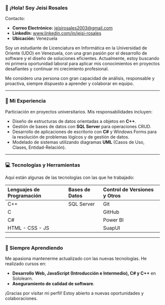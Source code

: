 ### 👋 ¡Hola\! Soy Jeisi Rosales

Contacto:
    <ul>
        <li><strong>Correo Electrónico:</strong> jeisirosales2003@gmail.com </li>
        <li><strong>LinkedIn:</strong> <a href="https://www.linkedin.com/in/jeisi-rosales">www.linkedin.com/in/jeisi-rosales</a> </li>
        <li><strong>Ubicación:</strong> Venezuela </li>
    </ul>

Soy un estudiante de Licenciatura en Informática en la Universidad de Oriente (UDO) en Venezuela, con una gran pasión por el desarrollo de software y el diseño de soluciones eficientes. Actualmente, estoy buscando mi primera oportunidad laboral para aplicar mis conocimientos en proyectos desafiantes y continuar mi crecimiento profesional.

Me considero una persona con gran capacidad de análisis, responsable y proactiva, siempre dispuesto a aprender y colaborar en equipo.

-----

### 🚀 Mi Experiencia

Particiación en proyectos universitarios. Mis responsabilidades incluyen:

  - Diseño de estructuras de datos orientadas a objetos en **C++**.
  - Gestión de bases de datos con **SQL Server** para operaciones CRUD.
  - Desarrollo de aplicaciones de escritorio con **C\#** y Windows Forms para la resolución de problemas lógicos y de gestión de datos.
  - Modelado de sistemas utilizando diagramas **UML** (Casos de Uso, Clases, Entidad-Relación).

-----

### 💻 Tecnologías y Herramientas

Aquí están algunas de las tecnologías con las que he trabajado:

| Lenguajes de Programación | Bases de Datos | Control de Versiones y Otros |
| :--- | :--- | :--- |
|C++| SQL Server | Git|
|C | | GitHub|
|C# | | Power BI|
|HTML - CSS - JS||SuapUI|


-----

### 🌱 Siempre Aprendiendo

Me apasiona mantenerme actualizado con las nuevas tecnologías. He realizado cursos en:

  - **Desarrollo Web, JavaScript (Introducción e Intermedio), C\# y C++** en Sololearn.
  - **Aseguramiento de calidad de software**.

¡Gracias por visitar mi perfil\! Estoy abierto a nuevas oportunidades y colaboraciones.
